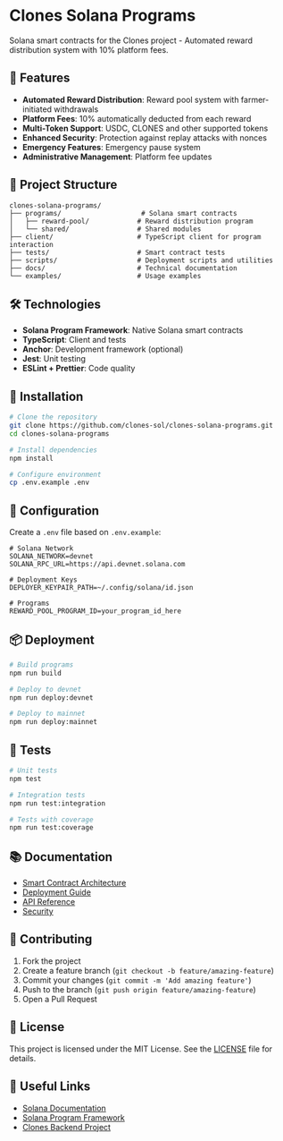 # Clones Solana Programs

Solana smart contracts for the Clones project - Automated reward distribution system with 10% platform fees.

## 🚀 Features

- **Automated Reward Distribution**: Reward pool system with farmer-initiated withdrawals
- **Platform Fees**: 10% automatically deducted from each reward
- **Multi-Token Support**: USDC, CLONES and other supported tokens
- **Enhanced Security**: Protection against replay attacks with nonces
- **Emergency Features**: Emergency pause system
- **Administrative Management**: Platform fee updates

## 📁 Project Structure

```
clones-solana-programs/
├── programs/                    # Solana smart contracts
│   ├── reward-pool/            # Reward distribution program
│   └── shared/                 # Shared modules
├── client/                     # TypeScript client for program interaction
├── tests/                      # Smart contract tests
├── scripts/                    # Deployment scripts and utilities
├── docs/                       # Technical documentation
└── examples/                   # Usage examples
```

## 🛠️ Technologies

- **Solana Program Framework**: Native Solana smart contracts
- **TypeScript**: Client and tests
- **Anchor**: Development framework (optional)
- **Jest**: Unit testing
- **ESLint + Prettier**: Code quality

## 🚀 Installation

```bash
# Clone the repository
git clone https://github.com/clones-sol/clones-solana-programs.git
cd clones-solana-programs

# Install dependencies
npm install

# Configure environment
cp .env.example .env
```

## 🔧 Configuration

Create a `.env` file based on `.env.example`:

```env
# Solana Network
SOLANA_NETWORK=devnet
SOLANA_RPC_URL=https://api.devnet.solana.com

# Deployment Keys
DEPLOYER_KEYPAIR_PATH=~/.config/solana/id.json

# Programs
REWARD_POOL_PROGRAM_ID=your_program_id_here
```

## 📦 Deployment

```bash
# Build programs
npm run build

# Deploy to devnet
npm run deploy:devnet

# Deploy to mainnet
npm run deploy:mainnet
```

## 🧪 Tests

```bash
# Unit tests
npm test

# Integration tests
npm run test:integration

# Tests with coverage
npm run test:coverage
```

## 📚 Documentation

- [Smart Contract Architecture](docs/architecture.md)
- [Deployment Guide](docs/deployment.md)
- [API Reference](docs/api.md)
- [Security](docs/security.md)

## 🤝 Contributing

1. Fork the project
2. Create a feature branch (`git checkout -b feature/amazing-feature`)
3. Commit your changes (`git commit -m 'Add amazing feature'`)
4. Push to the branch (`git push origin feature/amazing-feature`)
5. Open a Pull Request

## 📄 License

This project is licensed under the MIT License. See the [LICENSE](LICENSE) file for details.

## 🔗 Useful Links

- [Solana Documentation](https://docs.solana.com/)
- [Solana Program Framework](https://docs.solana.com/developing/programming-model/overview)
- [Clones Backend Project](https://github.com/clones-sol/backend)